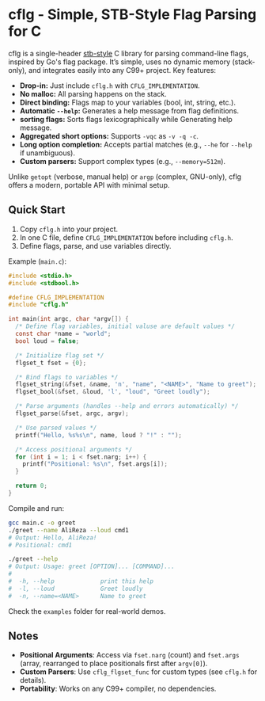# cflg - Simple, STB-Style Flag Parsing for C

cflg is a single-header [stb-style](https://github.com/nothings/stb/blob/master/docs/stb_howto.txt) C library for parsing command-line flags, inspired by Go's flag package. It’s simple, uses no dynamic memory (stack-only), and integrates easily into any C99+ project. Key features:
- **Drop-in:** Just include `cflg.h` with `CFLG_IMPLEMENTATION`.
- **No malloc:** All parsing happens on the stack.
- **Direct binding:** Flags map to your variables (bool, int, string, etc.).
- **Automatic `--help`:** Generates a help message from flag definitions.
- **sorting flags:** Sorts flags lexicographically while Generating help message.
- **Aggregated short options:** Supports `-vqc` as `-v -q -c`.
- **Long option completion:** Accepts partial matches (e.g., `--he` for `--help` if unambiguous).
- **Custom parsers:** Support complex types (e.g., `--memory=512m`).

Unlike `getopt` (verbose, manual help) or `argp` (complex, GNU-only), cflg offers a modern, portable API with minimal setup.

## Quick Start

1. Copy `cflg.h` into your project.
2. In one C file, define `CFLG_IMPLEMENTATION` before including `cflg.h`.
3. Define flags, parse, and use variables directly.

Example (`main.c`):
```c
#include <stdio.h>
#include <stdbool.h>

#define CFLG_IMPLEMENTATION
#include "cflg.h"

int main(int argc, char *argv[]) {
  /* Define flag variables, initial valuse are default values */
  const char *name = "world";
  bool loud = false;

  /* Initialize flag set */
  flgset_t fset = {0};

  /* Bind flags to variables */
  flgset_string(&fset, &name, 'n', "name", "<NAME>", "Name to greet");
  flgset_bool(&fset, &loud, 'l', "loud", "Greet loudly");

  /* Parse arguments (handles --help and errors automatically) */
  flgset_parse(&fset, argc, argv);

  /* Use parsed values */
  printf("Hello, %s%s\n", name, loud ? "!" : "");

  /* Access positional arguments */
  for (int i = 1; i < fset.narg; i++) {
    printf("Positional: %s\n", fset.args[i]);
  }

  return 0;
}
```

Compile and run:
```bash
gcc main.c -o greet
./greet --name AliReza --loud cmd1
# Output: Hello, AliReza!
# Positional: cmd1

./greet --help
# Output: Usage: greet [OPTION]... [COMMAND]...
#
#  -h, --help             print this help
#  -l, --loud             Greet loudly
#  -n, --name=<NAME>      Name to greet
``` 

Check the `examples` folder for real-world demos.

## Notes
- **Positional Arguments**: Access via `fset.narg` (count) and `fset.args` (array, rearranged to place positionals first after `argv[0]`).
- **Custom Parsers**: Use `cflg_flgset_func` for custom types (see `cflg.h` for details).
- **Portability**: Works on any C99+ compiler, no dependencies.

